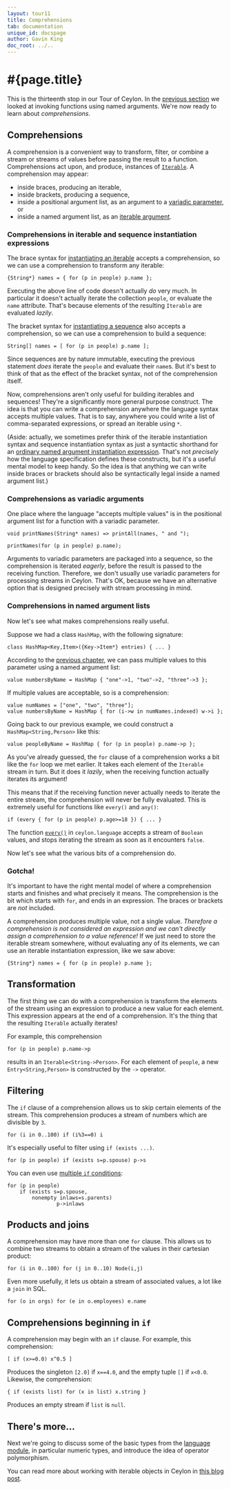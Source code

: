 ```yaml
---
layout: tour11
title: Comprehensions
tab: documentation
unique_id: docspage
author: Gavin King
doc_root: ../..
---
```


# #{page.title}

This is the thirteenth stop in our Tour of Ceylon. In the 
[previous section](../named-arguments) we looked at invoking functions 
using named arguments. We're now ready to learn about _comprehensions_.


## Comprehensions

A comprehension is a convenient way to transform, filter, or combine a
stream or streams of values before passing the result to a function.
Comprehensions act upon, and produce, instances of 
[`Iterable`](#{site.urls.apidoc_1_1}/Iterable.type.html).
A comprehension may appear:

- inside braces, producing an iterable,
- inside brackets, producing a sequence, 
- inside a positional argument list, as an argument to a 
  [variadic parameter](../basics/#variadic_parameters), or
- inside a named argument list, as an 
  [iterable argument](../named-arguments/#iterable_arguments). 

### Comprehensions in iterable and sequence instantiation expressions

The brace syntax for [instantiating an iterable](../sequences#iterables)
accepts a comprehension, so we can use a comprehension to transform any
iterable:

<!-- try-pre:
    class Person(shared String name) {}
    value people = { Person("Gavin"), Person("Stephane"), Person("Tom"), Person("Tako") };

-->
<!-- try-post:

    print(names);
-->
    {String*} names = { for (p in people) p.name };

Executing the above line of code doesn't actually _do_ very much. In 
particular it doesn't actually iterate the collection `people`, or 
evaluate the `name` attribute. That's because elements of the resulting 
`Iterable` are evaluated _lazily_.

The bracket syntax for [instantiating a sequence](../sequences#sequence_syntax_sugar)
also accepts a comprehension, so we can use a comprehension to build a sequence:

<!-- try-pre:
    class Person(shared String name) {}
    value people = { Person("Gavin"), Person("Stephane"), Person("Tom"), Person("Tako") };

-->
<!-- try-post:

    print(names);
-->
    String[] names = [ for (p in people) p.name ];

Since sequences are by nature immutable, executing the previous 
statement _does_ iterate the `people` and evaluate their 
`name`s. But it's best to think of that as the effect of the
bracket syntax, not of the comprehension itself.

Now, comprehensions aren't only useful for building iterables and 
sequences! They're a significantly more general purpose construct. 
The idea is that you can write a comprehension anywhere the language 
syntax accepts multiple values. That is to say, anywhere you could 
write a list of comma-separated expressions, or spread an iterable 
using `*`.

(Aside: actually, we sometimes prefer think of the iterable 
instantiation syntax and sequence instantiation syntax as just a
syntactic shorthand for an [ordinary named argument instantiation 
expression](../named-arguments/#iterable_arguments). That's not 
_precisely_ how the language specification defines these constructs, 
but it's a useful mental model to keep handy. So the idea is that 
anything we can write inside braces or brackets should also be 
syntactically legal inside a named argument list.)

### Comprehensions as variadic arguments

One place where the language "accepts multiple values" is in the
positional argument list for a function with a variadic parameter.

<!-- try-pre:
    class Person(shared String name) {}
    value people = { Person("Gavin"), Person("Stephane"), Person("Tom"), Person("Tako") };

-->
    void printNames(String* names) => printAll(names, " and ");
    
    printNames(for (p in people) p.name);

Arguments to variadic parameters are packaged into a sequence, so
the comprehension is iterated _eagerly_, before the result is passed 
to the receiving function. Therefore, we don't usually use variadic
parameters for processing streams in Ceylon. That's OK, because we
have an alternative option that is designed precisely with stream
processing in mind.

### Comprehensions in named argument lists

Now let's see what makes comprehensions really useful.

Suppose we had a class `HashMap`, with the following signature:

<!-- try: -->
    class HashMap<Key,Item>({Key->Item*} entries) { ... }

According to the [previous chapter](../named-arguments/#iterable_arguments), 
we can pass multiple values to this parameter using a named argument
list:

<!-- try: -->
    value numbersByName = HashMap { "one"->1, "two"->2, "three"->3 };

If multiple values are acceptable, so is a comprehension:

<!-- try: -->
    value numNames = ["one", "two", "three"];
    value numbersByName = HashMap { for (i->w in numNames.indexed) w->i };

Going back to our previous example, we could construct a `HashMap<String,Person>` 
like this:

<!-- try: -->
    value peopleByName = HashMap { for (p in people) p.name->p };

As you've already guessed, the `for` clause of a comprehension works
a bit like the `for` loop we met earlier. It takes each element of
the `Iterable` stream in turn. But it does it _lazily_, when the 
receiving function actually iterates its argument!

This means that if the receiving function never actually needs to 
iterate the entire stream, the comprehension will never be fully 
evaluated. This is extremely useful for functions like `every()` and
`any()`:

<!-- try:
    class Person(shared String name, shared Integer age) {}
    value people = { Person("Wim", 43), Person("Zus", 20), Person("Jet", 37) };

    print(every { for (p in people) p.age>=18 });
-->
    if (every { for (p in people) p.age>=18 }) { ... }

The function [`every()`](#{site.urls.apidoc_1_1}/index.html#every) 
in `ceylon.language` accepts a stream of `Boolean` values, and stops 
iterating the stream as soon as it encounters `false`.

Now let's see what the various bits of a comprehension do.

### Gotcha!

It's important to have the right mental model of where a comprehension
starts and finishes and what precisely it means. The comprehension is 
the bit which starts with `for`, and ends in an expression. The braces 
or brackets are _not_ included. 

A comprehension produces multiple value, not a single value.
_Therefore a comprehension is not considered an expression and we
can't directly assign a comprehension to a value reference!_ If we 
just need to store the iterable stream somewhere, without evaluating 
any of its elements, we can use an iterable instantiation expression, 
like we saw above:

<!-- try-pre:
    class Person(shared String name) {}
    value people = { Person("Gavin"), Person("Stephane"), Person("Tom"), Person("Tako") };

-->
<!-- try-post:

    print(names);
-->
    {String*} names = { for (p in people) p.name }; 

## Transformation

The first thing we can do with a comprehension is transform the
elements of the stream using an expression to produce a new value
for each element. This expression appears at the end of a 
comprehension. It's the thing that the resulting `Iterable` actually
iterates!

For example, this comprehension 

<!-- try:
    class Person(name) { shared String name; }
    value people = { Person("Gavin"), Person("Stephane"), Person("Tom"), Person("Tako") };

    value ps = { for (p in people) p.name->p };
-->
    for (p in people) p.name->p

results in an `Iterable<String->Person>`. For each element of `people`,
a new `Entry<String,Person>` is constructed by the `->` operator.

## Filtering

The `if` clause of a comprehension allows us to skip certain elements
of the stream. This comprehension produces a stream of numbers which
are divisible by `3`.

<!-- try:
    print({for (i in 0..100) if (i%3==0) i});
-->
    for (i in 0..100) if (i%3==0) i

It's especially useful to filter using `if (exists ...)`.

<!-- try:
    class Person(name) {
        shared String name;
        shared variable Person? spouse = null;
        shared actual String string = name;
    }
    value wim = Person("Wim");
    value zus = Person("Zus");
    value jet = Person("Jet");
    wim.spouse = jet;
    jet.spouse = wim;
    value people = { wim, zus, jet };

    print({for (p in people) if (exists s=p.spouse) p->s});
-->
    for (p in people) if (exists s=p.spouse) p->s

You can even use [multiple `if` conditions](../attributes-control-structures#condition_lists):

<!-- try: -->
    for (p in people) 
        if (exists s=p.spouse, 
            nonempty inlaws=s.parents) 
                    p->inlaws

## Products and joins

A comprehension may have more than one `for` clause. This allows us
to combine two streams to obtain a stream of the values in their 
cartesian product:

<!-- try:
    class Node(Integer x, Integer y) { 
        shared actual String string = "(``x``,``y``)"; 
    }

    print({for (i in 0..5) for (j in 0..5) Node(i,j)});
-->
    for (i in 0..100) for (j in 0..10) Node(i,j)

Even more usefully, it lets us obtain a stream of associated values,
a lot like a `join` in SQL.

<!-- try:
    class Employee(name) { shared String name; }
    class Organisation(name, employees) { shared String name; shared Employee* employees; }
    value orgs = { Organisation("RedHat", Employee("Joe"), Employee("Jack")),
                   Organisation("Fedora", Employee("Lisa")) };

    print({for (o in orgs) for (e in o.employees) o.name->e.name});
-->
    for (o in orgs) for (e in o.employees) e.name

## Comprehensions beginning in `if`

A comprehension may begin with an `if` clause. For example, this
comprehension:

<!-- try: -->
    [ if (x>=0.0) x^0.5 ]

Produces the singleton `[2.0]` if `x==4.0`, and the empty tuple
`[]` if `x<0.0`. Likewise, the comprehension:

<!-- try: -->
    { if (exists list) for (x in list) x.string }

Produces an empty stream if `list` is `null`.

## There's more...

Next we're going to discuss some of the basic types from the 
[language module](../language-module), in particular numeric types, and 
introduce the idea of operator polymorphism.

You can read more about working with iterable objects in Ceylon in
[this blog post](/blog/2012/07/12/tricks-with-iterable).


